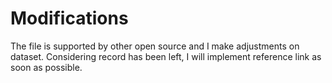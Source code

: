 # Modifications
The file is supported by other open source and I make adjustments on dataset. Considering record has been left, I will implement reference link as soon as possible.
